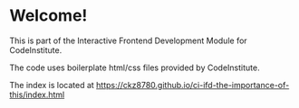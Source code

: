 # Welcome! 

This is part of the Interactive Frontend Development Module for CodeInstitute.

The code uses boilerplate html/css files provided by CodeInstitute.

The index is located at https://ckz8780.github.io/ci-ifd-the-importance-of-this/index.html